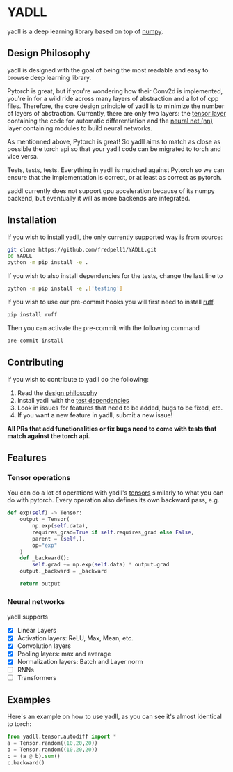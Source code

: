 # YADLL
yadll is a deep learning library based on top of [numpy](https://numpy.org/doc/stable/index.html).

## Design Philosophy
yadll is designed with the goal of being the most readable and easy to browse deep learning library. 

Pytorch is great, but if you're wondering how their Conv2d is implemented, you're in for a wild ride across many layers of abstraction and a lot of cpp files. Therefore, the core design principle of yadll is to minimize the number of layers of abstraction. Currently, there are only two layers: the [tensor layer](https://github.com/fredpell1/YADLL/blob/main/yadll/tensor/autodiff.py) containing the code for automatic differentiation and the [neural net (nn)](https://github.com/fredpell1/YADLL/tree/main/yadll/tensor/nn) layer containing modules to build neural networks.

As mentionned above, Pytorch is great! So yadll aims to match as close as possible the torch api so that your yadll code can be migrated to torch and vice versa.

Tests, tests, tests. Everything in yadll is matched against Pytorch so we can ensure that the implementation is correct, or at least as correct as pytorch. 

yaddl currently does not support gpu acceleration because of its numpy backend, but eventually it will as more backends are integrated.

## Installation
If you wish to install yadll, the only currently supported way is from source:
```sh
git clone https://github.com/fredpell1/YADLL.git
cd YADLL
python -m pip install -e .
```
If you wish to also install dependencies for the tests, change the last line to
```sh
python -m pip install -e .['testing']
```
If you wish to use our pre-commit hooks you will first need to install [ruff](https://github.com/astral-sh/ruff).
```sh
pip install ruff
```
Then you can activate the pre-commit with the following command
```sh
pre-commit install
```
## Contributing
If you wish to contribute to yadll do the following: 

1. Read the [design philosophy](#design-philosophy)
2. Install yadll with the [test dependencies](#installation)
3. Look in issues for features that need to be added, bugs to be fixed, etc.
4. If you want a new feature in yadll, submit a new issue!

**All PRs that add functionalities or fix bugs need to come with tests that match against the torch api.**

## Features

### Tensor operations
You can do a lot of operations with yadll's [tensors](https://github.com/fredpell1/YADLL/blob/main/yadll/tensor/autodiff.py) similarly to what you can do with pytorch. Every operation also defines its own backward pass, e.g.
```python
def exp(self) -> Tensor:
    output = Tensor(
        np.exp(self.data),
        requires_grad=True if self.requires_grad else False,
        parent = (self,),
        op="exp"
    )
    def _backward():
        self.grad += np.exp(self.data) * output.grad
    output._backward = _backward

    return output
```

### Neural networks
yadll supports 
- [x] Linear Layers 
- [x] Activation layers: ReLU, Max, Mean, etc.
- [x] Convolution layers
- [x] Pooling layers: max and average
- [x] Normalization layers: Batch and Layer norm
- [ ] RNNs
- [ ] Transformers

## Examples
Here's an example on how to use yadll, as you can see it's almost identical to torch:
```python
from yadll.tensor.autodiff import *
a = Tensor.random((10,20,20))
b = Tensor.random((10,20,20))
c = (a @ b).sum()
c.backward()
```
